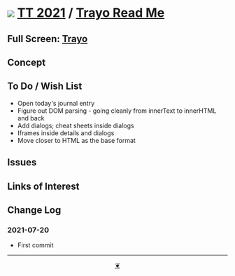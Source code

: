 # [![](https://pushme-pullyou.github.io/tootoo-2021/lib/assets/icons/mark-github.svg )](https://github.com/pushme-pullyou/tootoo-2021/ "Source code on GitHub" ) [TT 2021]( https://pushme-pullyou.github.io/tootoo-2021/ "Home page" ) / [Trayo Read Me]( https://pushme-pullyou.github.io/tootoo-2021/#sandbox/trayo/README.md)


<!--@@@
<div class=iframe-resize ><iframe src=https://pushme-pullyou.github.io/tootoo-2021/sandbox/trayo/ height=100% width=100% ></iframe></div>
_"Trayo" in a resizable window. One finger to rotate. Two to zoom._
@@@-->

## Full Screen: [Trayo]( https://pushme-pullyou.github.io/tootoo-2021/sandbox/trayo/ )


## Concept


## To Do / Wish List

* Open today's journal entry
* Figure out DOM parsing - going cleanly from innerText to innerHTML and back
* Add dialogs; cheat sheets inside dialogs
* Iframes inside details and dialogs
* Move closer to HTML as the base format

## Issues


## Links of Interest


## Change Log


### 2021-07-20

* First commit


***

<center title="Hello! Click me to go up to the top" ><a class=aDingbat href=javascript:window.scrollTo(0,0);> ❦ </a></center>
